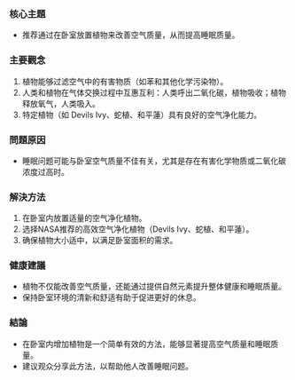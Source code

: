 ### 核心主題  
- 推荐通过在卧室放置植物来改善空气质量，从而提高睡眠质量。

### 主要觀念  
1. 植物能够过滤空气中的有害物质（如苯和其他化学污染物）。  
2. 人类和植物在气体交换过程中互惠互利：人类呼出二氧化碳，植物吸收；植物释放氧气，人类吸入。  
3. 特定植物（如 Devils Ivy、蛇植、和平蓮）具有良好的空气净化能力。  

### 問題原因  
- 睡眠问题可能与卧室空气质量不佳有关，尤其是存在有害化学物质或二氧化碳浓度过高时。  

### 解決方法  
1. 在卧室内放置适量的空气净化植物。  
2. 选择NASA推荐的高效空气净化植物（Devils Ivy、蛇植、和平蓮）。  
3. 确保植物大小适中，以满足卧室面积的需求。  

### 健康建議  
- 植物不仅能改善空气质量，还能通过提供自然元素提升整体健康和睡眠质量。  
- 保持卧室环境的清新和舒适有助于促进更好的休息。  

### 結論  
- 在卧室内增加植物是一个简单有效的方法，能够显著提高空气质量和睡眠质量。  
- 建议观众分享此方法，以帮助他人改善睡眠问题。